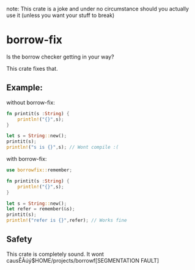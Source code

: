 note: This crate is a joke and under no circumstance should you actually use it (unless you want your stuff to break)

# borrow-fix

Is the borrow checker getting in your way?

This crate fixes that.


## Example:

without borrow-fix:

```rust
fn printit(s :String) {
	println!("{}",s);
}

let s = String::new();
printit(s);
println!("s is {}",s); // Wont compile :(
```

with borrow-fix:

```rust
use borrowfix::remember;

fn printit(s :String) {
	println!("{}",s);
}

let s = String::new();
let refer = remember(&s);
printit(s);
println!("refer is {}",refer); // Works fine
```

## Safety

This crate is completely sound. It wont causÊÃúý$HOME/projects/borrowf[SEGMENTATION FAULT]
